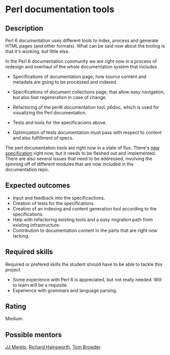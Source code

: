 Perl documentation tools
========================

Description
-----------

Perl 6 documentation uses different tools to index, process and
generate HTML pages (and other formats). What can be said now about
the tooling is that it's working, but little else.

In the Perl 6 documentation community we are right now in a process of
redesign and overhaul of the whole documentation system that includes

* Specifications of documentation page, how source content and
  metadata are going to be processed and indexed.
  
* Specifications of document collections page, that allow easy
  navigation, but also fast regeneration in case of change.
  
* Refactoring of the perl6 documentation tool, p6doc, which is used
  for visualizing the Perl documentation.
  
* Tests and tools for the specificacions above.

* Optimization of tests documentation must pass with respect to
  content and also fulfillment of specs.

The perl documentation tools are right now in a state of flux. There's
[new specification](https://github.com/perl6/doc/wiki/Document-file-specification) right
now, but it needs to be fleshed out and implemented. There are also
several issues that need to be addressed, involving the spinning off
of different modules that are now included in the documentation repo.


Expected outcomes
-----------------

* Input and feedback into the specificactions.
* Creation of tests for the specifications.
* Creation of an indexing and content generation tool according to the
  specifications.
* Help with refactoring existing tools and a easy migration path from
  existing infrastructure.
* Contribution to documentation content in the parts that are right
  now lacking.


Required skills
---------------

Required or prefered skills the student should have to be able to
tackle this project.

* Some experience with Perl 6 is appreciated, but not really
  needed. Will to learn will be a requisite.
* Experience with grammars and language parsing.


Rating
------

Medium.


Possible mentors
----------------

[JJ Merelo](https://github.com/JJ), [Richard Hainsworth](https://github.com/rhainsworth), [Tom Browder](https://github.com/tbrowder).
